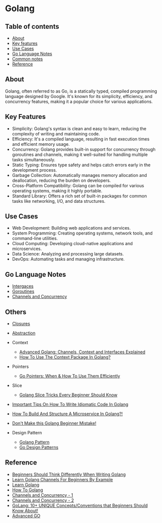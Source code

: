 # Golang 



## Table of contents
 - [About](#about)
 - [Key features](#features)
 - [Use Cases](#use-case)
 - [Go Language Notes](#note)
 - [Common notes](#others)
 - [Reference](#reference)


## About <a name = "about"></a>
Golang, often referred to as Go, is a statically typed, compiled programming language designed by Google. It's known for its simplicity, efficiency, and concurrency features, making it a popular choice for various applications.

## Key Features <a name = "features"></a>
 - Simplicity: Golang's syntax is clean and easy to learn, reducing the complexity of writing and maintaining code.
 - Efficiency: It's a compiled language, resulting in fast execution times and efficient memory usage.
 - Concurrency: Golang provides built-in support for concurrency through goroutines and channels, making it well-suited for handling multiple tasks simultaneously.
 - Static Typing: Ensures type safety and helps catch errors early in the development process.
 - Garbage Collection: Automatically manages memory allocation and deallocation, reducing the burden on developers.
 - Cross-Platform Compatibility: Golang can be compiled for various operating systems, making it highly portable.
 - Standard Library: Offers a rich set of built-in packages for common tasks like networking, I/O, and data structures.

## Use Cases <a name = "use-case"></a>
 - Web Development: Building web applications and services.
 - System Programming: Creating operating systems, network tools, and command-line utilities.
 - Cloud Computing: Developing cloud-native applications and microservices.
 - Data Science: Analyzing and processing large datasets.
 - DevOps: Automating tasks and managing infrastructure.

## Go Language Notes <a name = "notes"></a>
 - [Intergaces](features/Interfaces.md)
 - [Goroutines](features/Goroutines.md)
 - [Channels and Concurrency](features/Channels%20and%20Concurrency.md)

## Others <a name = "others"></a>
 - [Closures](https://www.youtube.com/watch?v=jHd0FczIjAE&list=PL7g1jYj15RUMMCMDYPyZHN3CaWbt3Rl5y&index=1)
 - [Abstraction](https://www.youtube.com/watch?v=CRY4_-p5FgM&list=PL7g1jYj15RUMMCMDYPyZHN3CaWbt3Rl5y&index=5)
 - Context
    - [Advanced Golang: Channels, Context and Interfaces Explained](https://www.youtube.com/watch?v=VkGQFFl66X4)
    - [How To Use The Context Package In Golang?](https://www.youtube.com/watch?v=kaZOXRqFPCw)
 - Pointers
    - [Go Pointers: When & How To Use Them Efficiently](https://www.youtube.com/watch?v=3WsEDZRif6U)
 - Slice
    - [Golang Slice Tricks Every Beginner Should Know](https://www.youtube.com/watch?v=AL_C9nF_0ss)
  
 - [Important Tips On How To Write Idiomatic Code In Golang](https://www.youtube.com/watch?v=9cJHCoSxbn8)
 - [How To Build And Structure A Microservice In Golang?!](https://www.youtube.com/watch?v=sqj4UzN4OpU)
 - [Don't Make this Golang Beginner Mistake!](https://www.youtube.com/watch?v=M9h6KGFRRwE)
 - Design Pattern
      - [Golang Pattern](https://www.youtube.com/watch?v=pNv0dXBqKsM&list=PLZ6pHHPq5DrnH7XK5NXAXbCFeHfQzIauk)
      - [Go Design Patterns](https://www.youtube.com/watch?v=F365lY5ECGY&list=PLJbE2Yu2zumAKLbWO3E2vKXDlQ8LT_R28)

## Reference <a name = "reference"></a>
  - [Beginners Should Think Differently When Writing Golang](https://www.youtube.com/watch?v=PyDMqgOkiR8)
  - [Learn Golang Channels For Beginners By Example](https://www.youtube.com/watch?v=z75DKfOfDA4&list=PL0xRBLFXXsP5cru52B5GAQmIrTTAL8A66)
  - [Learn Golang ](https://www.youtube.com/watch?v=z75DKfOfDA4&list=PL0xRBLFXXsP5cru52B5GAQmIrTTAL8A66)
  - [How To Golang](https://www.youtube.com/watch?v=-gW7oSFxT2I&list=PL0xRBLFXXsP7-0IVCmoo2FEWBrQzfH2l8)
  - [Channels and Concurrency - 1](https://www.youtube.com/watch?v=qyM8Pi1KiiM)
  - [Channels and Concurrency - 2](https://www.youtube.com/watch?v=wELNUHb3kuA)
  - [GoLang: 10+ UNIQUE Concepts/Conventions that Beginners Should Know About!](https://www.youtube.com/watch?v=CK5rLpZk5A8)
  - [Advanced GO ](https://www.youtube.com/watch?v=jHd0FczIjAE&list=PL7g1jYj15RUMMCMDYPyZHN3CaWbt3Rl5y)








